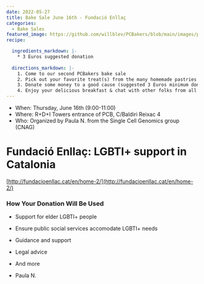 ```yaml
---
date: 2022-05-27
title: Bake Sale June 16th - Fundació Enllaç
categories:
  - Bake Sales
featured_image: https://github.com/willblev/PCBakers/blob/main/images/post_images/2022_June_PCBakers.jpg 
recipe:

  ingredients_markdown: |-
    * 3 Euros suggested donation
  
  directions_markdown: |-
    1. Come to our second PCBakers bake sale
    2. Pick out your favorite treat(s) from the many homemade pastries that are available
    3. Donate some money to a good cause (suggested 3 Euros minimum donation per portion)
    4. Enjoy your delicious breakfast & chat with other folks from all around the PCB
---
```

- When: Thursday, June 16th (9:00-11:00)
- Where: R+D+I Towers entrance of PCB, C/Baldiri Reixac 4
- Who: Organized by Paula N. from the Single Cell Genomics group (CNAG)

# Fundació Enllaç: LGBTI+ support in Catalonia
[http://fundacioenllac.cat/en/home-2/](http://fundacioenllac.cat/en/home-2/)

### How Your Donation Will Be Used
- Support for elder LGBTI+ people
- Ensure public social services accomodate LGBTI+ needs
- Guidance and support
- Legal advice
- And more

- Paula N.